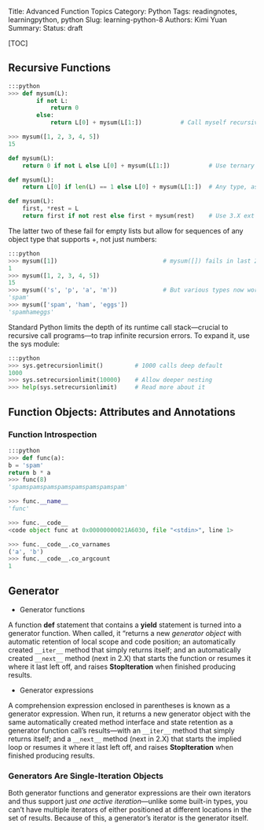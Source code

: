 Title: Advanced Function Topics
Category: Python
Tags: readingnotes, learningpython, python
Slug: learning-python-8
Authors: Kimi Yuan
Summary:
Status: draft

[TOC]

## Recursive Functions

```Python
:::python
>>> def mysum(L):
        if not L:
            return 0
        else:
            return L[0] + mysum(L[1:])           # Call myself recursively

>>> mysum([1, 2, 3, 4, 5])
15

def mysum(L):
    return 0 if not L else L[0] + mysum(L[1:])           # Use ternary expression

def mysum(L):
    return L[0] if len(L) == 1 else L[0] + mysum(L[1:])  # Any type, assume one

def mysum(L):
    first, *rest = L
    return first if not rest else first + mysum(rest)    # Use 3.X ext seq assign
```


The latter two of these fail for empty lists but allow for sequences of any object type that supports +, not just numbers:

```Python
:::python
>>> mysum([1])                              # mysum([]) fails in last 2
1
>>> mysum([1, 2, 3, 4, 5])
15
>>> mysum(('s', 'p', 'a', 'm'))             # But various types now work
'spam'
>>> mysum(['spam', 'ham', 'eggs'])
'spamhameggs'
```


Standard Python limits the depth of its runtime call stack—crucial to recursive call programs—to trap infinite recursion errors. To expand it, use the sys module:

```Python
:::python
>>> sys.getrecursionlimit()         # 1000 calls deep default
1000
>>> sys.setrecursionlimit(10000)    # Allow deeper nesting
>>> help(sys.setrecursionlimit)     # Read more about it
```



## Function Objects: Attributes and Annotations



### Function Introspection



```Python
:::python
>>> def func(a):
b = 'spam'
return b * a
>>> func(8)
'spamspamspamspamspamspamspamspam'

>>> func.__name__
'func'

>>> func.__code__
<code object func at 0x00000000021A6030, file "<stdin>", line 1>

>>> func.__code__.co_varnames
('a', 'b')
>>> func.__code__.co_argcount
1
```



## Generator



* Generator functions

A function **def** statement that contains a **yield** statement is turned into a generator function. When called, it “returns a new *generator object* with automatic retention of local scope and code position; an automatically created `__iter__` method that simply returns itself; and an automatically created `__next__` method (next in 2.X) that starts the function or resumes it where it last left off, and raises **StopIteration** when finished producing results.

* Generator expressions

A comprehension expression enclosed in parentheses is known as a generator expression. When run, it returns a new generator object with the same automatically created method interface and state retention as a generator function call’s results—with an `__iter__` method that simply returns itself; and a `__next__` method (next in 2.X) that starts the implied loop or resumes it where it last left off, and raises **StopIteration** when finished producing results.

### Generators Are Single-Iteration Objects

Both generator functions and generator expressions are their own iterators and thus support just *one active iteration*—unlike some built-in types, you can’t have multiple iterators of either positioned at different locations in the set of results. Because of this, a generator’s iterator is the generator itself.
